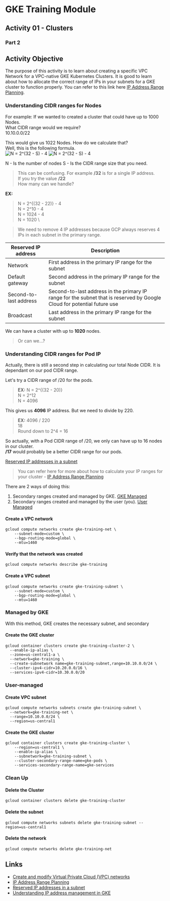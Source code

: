 # GKE Training Module
## Activity 01 - Clusters
### Part 2

## Activity Objective

The purpose of this activity is to learn about creating a specific VPC Network for a VPC-native GKE Kubernetes Clusters. It is good to learn about how to allocate the correct range of IPs in your subnets for a GKE cluster to function properly. You can refer to this link here [IP Address Range Planning](https://cloud.google.com/kubernetes-engine/docs/concepts/alias-ips#defaults_limits).

### Understanding CIDR ranges for Nodes 
For example: If we wanted to created a cluster that could have up to 1000 Nodes. \
What CIDR range would we require? \
10.10.0.0/22

This would give us 1022 Nodes.
How do we calculate that? \
Well, this is the following formula. \
![N = 2^(32 - S) - 4](https://render.githubusercontent.com/render/math?math=N%20=%202^{%2832%20-%20S%29}%20-%204#gh-light-mode-only)
![N = 2^(32 - S) - 4](https://render.githubusercontent.com/render/math?math=\color{white}N%20=%202^{%2832%20-%20S%29}%20-%204#gh-dark-mode-only)

N - Is the number of nodes
S - Is the CIDR range size that you need.
> This can be confusing. For example **/32** is for a single IP address. \
> If you try the value **/22** \
> How many can we handle?

**EX:**
> N = 2^{(32 - 22)} - 4 \
> N = 2^10 - 4 \
> N = 1024 - 4 \
> N = 1020 \

> We need to remove 4 IP addresses because GCP always reserves 4 IPs in each subnet in the primary range.

| Reserved IP address | Description | 
| ------------------- | ----------- |
| Network | First address in the primary IP range for the subnet |
| Default gateway | Second address in the primary IP range for the subnet |
| Second-to-last address | Second-to-last address in the primary IP range for the subnet that is reserved by Google Cloud for potential future use |
| Broadcast | Last address in the primary IP range for the subnet |

We can have a cluster with up to **1020** nodes.
> Or can we...?

### Understanding CIDR ranges for Pod IP
Actually, there is still a second step in calculating our total Node CIDR. It is dependant on our pod CIDR range.

Let's try a CIDR range of /20 for the pods.
> **EX:**
N = 2^{(32 - 20)} \
N = 2^12 \
N = 4096 

This gives us **4096** IP address. But we need to divide by 220.
> **EX:**
4096 / 220 \
18 \
Round down to 2^4 = 16

So actually, with a Pod CIDR range of /20, we only can have up to 16 nodes in our cluster. \
**/17** would probably be a better CIDR range for our pods.

 [Reserved IP addresses in a subnet](https://cloud.google.com/vpc/docs/vpc#reserved_ip_addresses_in_every_subnet)
> You can refer here for more about how to calculate your IP ranges for your cluster - [IP Address Range Planning](https://cloud.google.com/kubernetes-engine/docs/concepts/alias-ips#defaults_limits)

There are 2 ways of doing this:
1. Secondary ranges created and managed by GKE. [GKE Managed](#managed-by-gke)
1. Secondary ranges created and managed by the user (you). [User Managed](#user-managed)


#### Create a VPC network
```
gcloud compute networks create gke-training-net \
    --subnet-mode=custom \
    --bgp-routing-mode=global \
    --mtu=1460
```

#### Verify that the network was created
```
gcloud compute networks describe gke-training
```

#### Create a VPC subnet
```
gcloud compute networks create gke-training-subnet \
    --subnet-mode=custom \
    --bgp-routing-mode=global \
    --mtu=1460
```

### Managed by GKE

With this method, GKE creates the necessary subnet, and secondary 
#### Create the GKE cluster
```
gcloud container clusters create gke-training-cluster-2 \
  --enable-ip-alias \
  --zone=us-central1-a \
  --network=gke-training \
  --create-subnetwork name=gke-training-subnet,range=10.10.0.0/24 \
  --cluster-ipv4-cidr=10.20.0.0/16 \
  --services-ipv4-cidr=10.30.0.0/20
```

### User-managed
#### Create VPC subnet
```
gcloud compute networks subnets create gke-training-subnet \
  --network=gke-training-net \
  --range=10.10.0.0/24 \
  --region=us-central1
```

#### Create the GKE cluster
```
gcloud container clusters create gke-training-cluster \
    --region=us-central1 \
    --enable-ip-alias \
    --subnetwork=gke-training-subnet \
    --cluster-secondary-range-name=gke-pods \
    --services-secondary-range-name=gke-services
```


### Clean Up

#### Delete the Cluster
```
gcloud container clusters delete gke-training-cluster
```

#### Delete the subnet
```
gcloud compute networks subnets delete gke-training-subnet --region=us-central1
```

#### Delete the network
```
gcloud compute networks delete gke-training-net
```

## Links
* [Create and modify Virtual Private Cloud (VPC) networks](https://cloud.google.com/vpc/docs/create-modify-vpc-networks)
* [IP Address Range Planning](https://cloud.google.com/kubernetes-engine/docs/concepts/alias-ips#defaults_limits)
* [Reserved IP addresses in a subnet](https://cloud.google.com/vpc/docs/vpc#reserved_ip_addresses_in_every_subnet)
* [Understanding IP address management in GKE](https://cloud.google.com/blog/products/containers-kubernetes/ip-address-management-in-gke)
